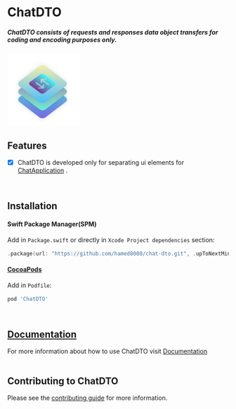 # ChatDTO

<h5>ChatDTO consists of requests and responses data object transfers for coding and encoding purposes only.</h5>

<img src="https://github.com/hamed8080/chat-dto/raw/main/images/icon.png"  width="164" height="164">

## Features

- [x] ChatDTO is developed only for separating ui elements for [ChatApplication](https://github.com/hamed8080/chat-application) .
<br/>

## Installation

#### Swift Package Manager(SPM) 

Add in `Package.swift` or directly in `Xcode Project dependencies` section:

```swift
.package(url: "https://github.com/hamed8080/chat-dto.git", .upToNextMinor(from: "1.0.0")),
```

#### [CocoaPods](https://cocoapods.org) 

Add in `Podfile`:

```ruby
pod 'ChatDTO'
```
<br/>

## [Documentation](https://hamed8080.github.io/chat-dto/chatdto/documentation/chatdto/)
For more information about how to use ChatDTO visit [Documentation](https://hamed8080.github.io/chat-dto/documentation/chatdto/) 
<br/>
<br/>

## Contributing to ChatDTO
Please see the [contributing guide](/CONTRIBUTING.md) for more information.

<!-- Copyright (c) 2021-2022 Apple Inc and the Swift Project authors. All Rights Reserved. -->
